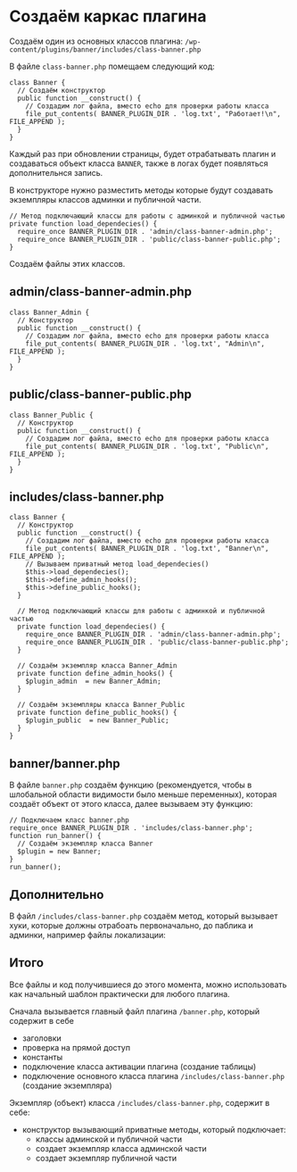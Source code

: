# Создаём каркас плагина
Создаём один из основных классов плагина: `/wp-content/plugins/banner/includes/class-banner.php`

В файле `class-banner.php` помещаем следующий код:

    class Banner {
      // Создаём конструктор
      public function __construct() {
        // Создадим лог файла, вместо echo для проверки работы класса
        file_put_contents( BANNER_PLUGIN_DIR . 'log.txt', "Работает!\n", FILE_APPEND );
      }
    }

Каждый раз при обновлении страницы, будет отрабатывать плагин и создаваться объект класса `BANNER`, также в логах будет появляться дополнительнся запись.

В конструкторе нужно разместить методы которые будут создавать экземпляры классов админки и публичной части.

    // Метод подключающий классы для работы с админкой и публичной частью
    private function load_dependecies() {
      require_once BANNER_PLUGIN_DIR . 'admin/class-banner-admin.php';
      require_once BANNER_PLUGIN_DIR . 'public/class-banner-public.php';
    }

Создаём файлы этих классов.

## admin/class-banner-admin.php

    class Banner_Admin {
      // Конструктор
      public function __construct() {
        // Создадим лог файла, вместо echo для проверки работы класса
        file_put_contents( BANNER_PLUGIN_DIR . 'log.txt', "Admin\n", FILE_APPEND );
      }
    }


## public/class-banner-public.php

    class Banner_Public {
      // Конструктор
      public function __construct() {
        // Создадим лог файла, вместо echo для проверки работы класса
        file_put_contents( BANNER_PLUGIN_DIR . 'log.txt', "Public\n", FILE_APPEND );
      }
    }

## includes/class-banner.php

    class Banner {
      // Конструктор
      public function __construct() {
        // Создадим лог файла, вместо echo для проверки работы класса
        file_put_contents( BANNER_PLUGIN_DIR . 'log.txt', "Banner\n", FILE_APPEND );
        // Вызываем приватный метод load_dependecies()
        $this->load_dependecies();
        $this->define_admin_hooks();
        $this->define_public_hooks();
      }

      // Метод подключающий классы для работы с админкой и публичной частью
      private function load_dependecies() {
        require_once BANNER_PLUGIN_DIR . 'admin/class-banner-admin.php';
        require_once BANNER_PLUGIN_DIR . 'public/class-banner-public.php';
      }

      // Создаём экземпляр класса Banner_Admin
      private function define_admin_hooks() {
        $plugin_admin  = new Banner_Admin;
      }

      // Создаём экземпляры класса Banner_Public
      private function define_public_hooks() {
        $plugin_public  = new Banner_Public;
      }
    }

## banner/banner.php
В файле `banner.php` создаём функцию (рекомендуется, чтобы в шлобальной области видимости было меньше переменных), которая создаёт объект от этого класса, далее вызываем эту функцию:

    // Подключаем класс banner.php
    require_once BANNER_PLUGIN_DIR . 'includes/class-banner.php';
    function run_banner() {
      // Создаём экземпляр класса Banner
      $plugin = new Banner;
    }
    run_banner();

## Дополнительно
В файл `/includes/class-banner.php` создаём метод, который вызывает хуки, которые должны отрабоать первоначально, до паблика и админки, например файлы локализации:



## Итого
Все файлы и код получившиеся до этого момента, можно использовать как начальный шаблон практически для любого плагина.

Сначала вызывается главный файл плагина `/banner.php`, который содержит в себе
- заголовки
- проверка на прямой доступ
- константы
- подключение класса активации плагина (создание таблицы)
- подключение основного класса плагина `/includes/class-banner.php` (создание экземпляра)

Экземпляр (объект) класса `/includes/class-banner.php`, содержит в себе:
- конструктор вызывающий приватные методы, который подключает:
  - классы админской и публичной части
  - создает экземпляр класса админской части
  - создает экземпляр публичной части
